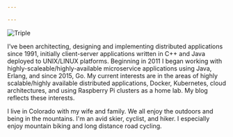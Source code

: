 ```yaml
---

---
```


<!--![Triple](/images/triplebypass200.jpeg)-->
![Triple](/images/TripleAvonSmall.jpeg)

I’ve been architecting, designing and implementing distributed applications since 1991, initially client-server applications written in C++ and Java deployed to UNIX/LINUX platforms. Beginning in 2011 I began working with highly-scaleable/highly-available microservice applications using Java, Erlang, and since 2015, Go. My current interests are in the areas of highly scalable/highly available distributed applications, Docker, Kubernetes, cloud architectures, and using Raspberry Pi clusters as a home lab. My blog reflects these interests.

I live in Colorado with my wife and family. We all enjoy the outdoors and being in the mountains. I'm an avid skier, cyclist, and hiker. I especially enjoy mountain biking and long distance road cycling.
